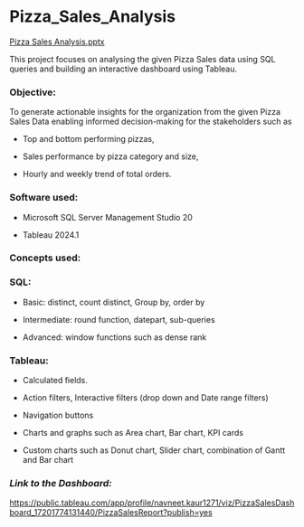 # Pizza_Sales_Analysis

[Pizza Sales Analysis.pptx](https://github.com/user-attachments/files/16118629/Pizza.Sales.Analysis.pptx)

This project focuses on analysing the given Pizza Sales data using SQL queries and building an interactive dashboard using Tableau.

 ### Objective:
  To generate actionable insights for the organization from the given Pizza Sales Data enabling informed decision-making for the stakeholders such as 

- Top and bottom performing pizzas, 

- Sales performance by pizza category and size, 

- Hourly and weekly trend of total orders.

### Software used: 

- Microsoft SQL Server Management Studio 20

- Tableau 2024.1

### Concepts used:

### SQL:

- Basic: distinct, count distinct, Group by, order by

- Intermediate: round function, datepart, sub-queries

- Advanced: window functions such as dense rank

### Tableau:

- Calculated fields.

- Action filters, Interactive filters (drop down and Date range filters)

- Navigation buttons

- Charts and graphs such as Area chart, Bar chart, KPI cards

- Custom charts such as Donut chart, Slider chart, combination of Gantt and Bar chart

### _Link to the Dashboard:_ 
https://public.tableau.com/app/profile/navneet.kaur1271/viz/PizzaSalesDashboard_17201774131440/PizzaSalesReport?publish=yes



 






